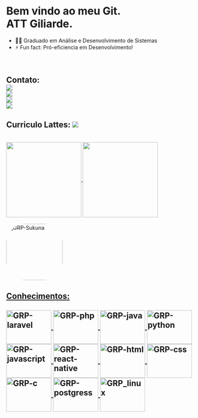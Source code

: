 # Bem vindo ao meu Git.<br>ATT Giliarde. 

- 👨‍🎓 Graduado em Análise e Desenvolvimento de Sistemas        
- ⚡  Fun fact: Pró-eficiencia em Desenvolvimento!
<div><br>
  <h2>Contato:</> <br>
    <a href="https://wa.me/5577999356620" target="_blank"><img src="https://img.shields.io/badge/WhatsApp-25D366?style=for-the-badge&logo=whatsapp&logoColor=white" target="_blank"></a><br>
  <a href="https://www.instagram.com/_king_pereira_/?hl=pt-br" target="_blank"><img src="https://img.shields.io/badge/-Instagram-%23E4405F?style=for-the- badge&logo=instagram&logoColor=white" target="_blank"></a><br>
  <a href = "mailto:g1l14rd3@gmail.com"><img src="https://img.shields.io/badge/-Gmail-%23333?style=for-the-badge&logo=gmail&logoColor=white" destino ="_blank"></a><br>
  <a href="https://www.linkedin.com/in/giliarde-reis-pereira-a528a1235/" target="_blank"><img src="https://img.shields.io/badge/LinkedIn-0077B5?style=for-the-badge&logo=linkedin&logoColor=white" target="_blank"></a><br>
 <h2>Curriculo Lattes:</>  <a href="http://lattes.cnpq.br/4030315675707482"> <img src="https://img.shields.io/website-up-down-green-red/http/monip.org.svg" target= "_blanck"></a> 
 
 
</div><br>



<div >
  <a href="https://github.com/GiliardeRP">
  <img align="center" height="200em"  src="https://github-readme-stats.vercel.app/api?username=GiliardeRP&show_icons=true&theme=blue-green&include_all_commits=true&count_private=true"/>
  <img align="center" height="200em" src="https://github-readme-stats.vercel.app/api/top-langs/?username=GiliardeRP&layout=compact&langs_count=7&theme=blue-green"/>
</div>
  
  <div style="display: inline_block"><br>

  <img align="center" alt="GRP-Sukuna" height="150" style="border-radius:50px;" src="https://i.pinimg.com/originals/27/9c/76/279c7613cda2f16a431a028914fc0511.gif">
</div>
  <!--https://devicon.dev/ -->
  
  <h2>Conhecimentos:</><br>
 <div style="display: inline_block"><br>

  <img align="center" alt="GRP-laravel" height="90" width="120" src="https://cdn.jsdelivr.net/gh/devicons/devicon@latest/icons/laravel/laravel-original-wordmark.svg" />
  <img align="center" alt="GRP-php" height="90" width="120" src="https://cdn.jsdelivr.net/gh/devicons/devicon/icons/php/php-plain.svg">
  <img align="center" alt="GRP-java" height="90" width="120" src="https://cdn.jsdelivr.net/gh/devicons/devicon/icons/java/java-original-wordmark.svg">
  <img align="center" alt="GRP-python" height="90" width="120" src="https://cdn.jsdelivr.net/gh/devicons/devicon/icons/python/python-original.svg" />
  <img align="center" alt="GRP-javascript" height="90" width="120" src="https://cdn.jsdelivr.net/gh/devicons/devicon/icons/javascript/javascript-original.svg" />
  <img align="center" alt="GRP-react-native" height="90" width="120" src="https://cdn.jsdelivr.net/gh/devicons/devicon@latest/icons/react/react-original.svg" />
  <img align="center" alt="GRP-html" height="90" width="120" src="https://cdn.jsdelivr.net/gh/devicons/devicon/icons/html5/html5-original-wordmark.svg">
  <img align="center" alt="GRP-css" height="90" width="120" src="https://cdn.jsdelivr.net/gh/devicons/devicon/icons/css3/css3-original-wordmark.svg">
  <img align="center" alt="GRP-c" height="90" width="120" src="http://www.aptechsp.com.br/wp-content/uploads/2015/04/linguagem-C.png">
  <img align="center" alt="GRP-postgress" height="90" width="120" src="https://cdn.jsdelivr.net/gh/devicons/devicon/icons/postgresql/postgresql-original-wordmark.svg">
  <img align="center" alt="GRP_linux" height="90" width="120" src="https://cdn.jsdelivr.net/gh/devicons/devicon/icons/linux/linux-original.svg">
  
  
  <!--![snake gif](https://github.com/GiliardeRP/GiliardeRP/blob/output/github-contribution-grid-snake.svg)-->
  
</div><br>
   
  
